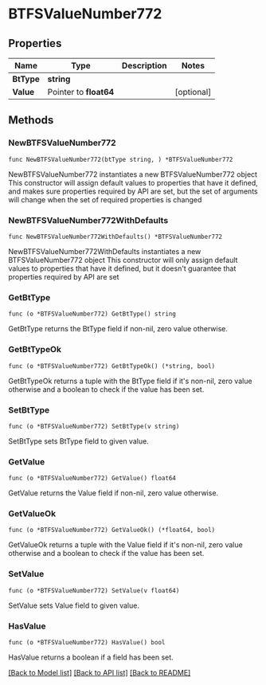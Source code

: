 # BTFSValueNumber772

## Properties

Name | Type | Description | Notes
------------ | ------------- | ------------- | -------------
**BtType** | **string** |  | 
**Value** | Pointer to **float64** |  | [optional] 

## Methods

### NewBTFSValueNumber772

`func NewBTFSValueNumber772(btType string, ) *BTFSValueNumber772`

NewBTFSValueNumber772 instantiates a new BTFSValueNumber772 object
This constructor will assign default values to properties that have it defined,
and makes sure properties required by API are set, but the set of arguments
will change when the set of required properties is changed

### NewBTFSValueNumber772WithDefaults

`func NewBTFSValueNumber772WithDefaults() *BTFSValueNumber772`

NewBTFSValueNumber772WithDefaults instantiates a new BTFSValueNumber772 object
This constructor will only assign default values to properties that have it defined,
but it doesn't guarantee that properties required by API are set

### GetBtType

`func (o *BTFSValueNumber772) GetBtType() string`

GetBtType returns the BtType field if non-nil, zero value otherwise.

### GetBtTypeOk

`func (o *BTFSValueNumber772) GetBtTypeOk() (*string, bool)`

GetBtTypeOk returns a tuple with the BtType field if it's non-nil, zero value otherwise
and a boolean to check if the value has been set.

### SetBtType

`func (o *BTFSValueNumber772) SetBtType(v string)`

SetBtType sets BtType field to given value.


### GetValue

`func (o *BTFSValueNumber772) GetValue() float64`

GetValue returns the Value field if non-nil, zero value otherwise.

### GetValueOk

`func (o *BTFSValueNumber772) GetValueOk() (*float64, bool)`

GetValueOk returns a tuple with the Value field if it's non-nil, zero value otherwise
and a boolean to check if the value has been set.

### SetValue

`func (o *BTFSValueNumber772) SetValue(v float64)`

SetValue sets Value field to given value.

### HasValue

`func (o *BTFSValueNumber772) HasValue() bool`

HasValue returns a boolean if a field has been set.


[[Back to Model list]](../README.md#documentation-for-models) [[Back to API list]](../README.md#documentation-for-api-endpoints) [[Back to README]](../README.md)


